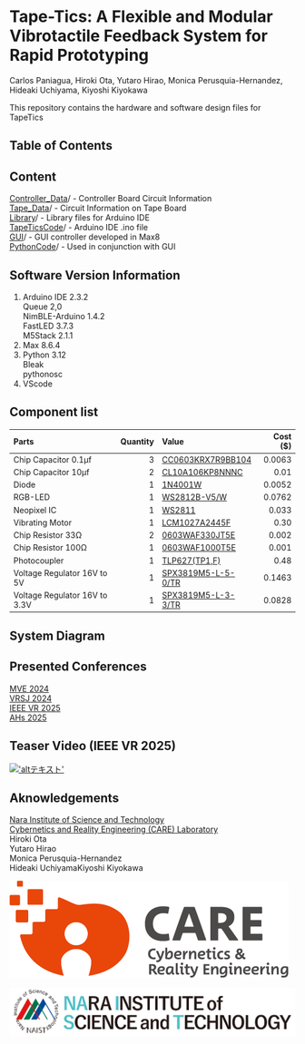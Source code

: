 # Tape-Tics: A Flexible and Modular Vibrotactile Feedback System for Rapid Prototyping
Carlos Paniagua, Hiroki Ota, Yutaro Hirao, Monica Perusquia-Hernandez, Hideaki Uchiyama, Kiyoshi Kiyokawa

This repository contains the hardware and software design files for TapeTics

## Table of Contents  

## Content
[Controller_Data](https://github.com/carlos-paniagua/TapeTics/tree/main/Controller_Data)/ - Controller Board Circuit Information \
[Tape_Data](https://github.com/carlos-paniagua/TapeTics/tree/main/Tape_Data)/ - Circuit Information on Tape Board\
[Library](https://github.com/carlos-paniagua/TapeTics/tree/main/Library)/ - Library files for Arduino IDE\
[TapeTicsCode](https://github.com/carlos-paniagua/TapeTics/tree/main/TapeTicsCode)/ - Arduino IDE .ino file\
[GUI](https://github.com/carlos-paniagua/TapeTics/tree/main/GUI)/ - GUI controller developed in Max8\
[PythonCode](https://github.com/carlos-paniagua/TapeTics/tree/main/PythonCode)/ - Used in conjunction with GUI

## Software Version Information
1. Arduino IDE 2.3.2\
   Queue 2,0\
   NimBLE-Arduino 1.4.2\
   FastLED 3.7.3\
   M5Stack 2.1.1
2. Max 8.6.4
3. Python 3.12\
   Bleak \
   pythonosc
4. VScode

## Component list

| Parts                         |   Quantity | Value              |   Cost  ($) |
|:------------------------------|-----------:|:-------------------|-----------------:|
| Chip Capacitor 0.1μf |3 | [CC0603KRX7R9BB104](https://jlcpcb.com/partdetail/Yageo-CC0603KRX7R9BB104/C14663)  |0.0063|
| Chip Capacitor 10μf|2 | [CL10A106KP8NNNC](https://jlcpcb.com/partdetail/20411-CL10A106KP8NNNC/C19702) |0.01|
| Diode|1 | [1N4001W](https://jlcpcb.com/partdetail/Yongyutai-1N4001W/C2944152)|0.0052|
| RGB-LED  |  1 | [WS2812B-V5/W](https://jlcpcb.com/partdetail/Worldsemi-WS2812B_V5W/C2874885)       |0.0762|
| Neopixel IC| 1 | [WS2811](https://jlcpcb.com/partdetail/Worldsemi-WS2811/C114581)             |0.033|
| Vibrating Motor|1 | [LCM1027A2445F](https://jlcpcb.com/partdetail/Leader-LCM1027A2445F/C2759984)      |0.30|
| Chip Resistor 33Ω| 2 | [0603WAF330JT5E](https://jlcpcb.com/partdetail/23867-0603WAF330JT5E/C23140)     |0.002|
| Chip Resistor 100Ω |  1 | [0603WAF1000T5E](https://jlcpcb.com/partdetail/23502-0603WAF1000T5E/C22775)    |0.001 |
| Photocoupler |1 | [TLP627(TP1,F)](https://jlcpcb.com/partdetail/Toshiba-TLP627_TP1_F/C30336)      | 0.48 |
| Voltage Regulator 16V to 5V| 1 | [SPX3819M5-L-5-0/TR](https://jlcpcb.com/partdetail/MaxLinear-SPX3819M5_L_5_0TR/C13417) |0.1463|
| Voltage Regulator 16V to 3.3V  |1 | [SPX3819M5-L-3-3/TR](https://jlcpcb.com/partdetail/Maxlinear-SPX3819M5_L_3_3TR/C9055) |0.0828|

## System Diagram


## Presented Conferences
[MVE 2024](https://ken.ieice.org/ken/paper/20240315DcCd/)\
[VRSJ 2024](https://conference.vrsj.org/ac2024/program/doc/1G-23.pdf)\
[IEEE VR 2025](https://ieeevr.org/2025/program/posters/#:~:text=A%20Flexible%20Vibrotactile%20Feedback%20System%20for%20Rapid%20Prototyping%20(Booth%20ID%3A%201209))\
[AHs 2025](https://augmented-humans.org/program/)

## Teaser Video (IEEE VR 2025)
[!['altテキスト']('サムネイル画像のURL')]('https://youtu.be/rIjlwakAgLE')

## Aknowledgements
[Nara Institute of Science and Technology](https://www.naist.jp/en/)\
[Cybernetics and Reality Engineering (CARE) Laboratory](https://carelab.info/en/)\
Hiroki Ota\
Yutaro Hirao\
Monica Perusquia-Hernandez\
Hideaki UchiyamaKiyoshi Kiyokawa

![naistlogo](img\care.png "sample")

![carelogo](img\naist.png "sample")
